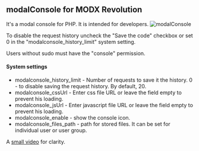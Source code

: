 ## modalConsole for MODX Revolution

It's a modal console for PHP. It is intended for developers.
![modalConsole](https://modzone.ru/assets/images/documentation/modalconsole_en.png) 

To disable the request history uncheck the "Save the code" checkbox or set 0 in the "modalconsole_history_limit" system setting.

Users without sudo must have the "console" permission.

#### System settings
- modalconsole_history_limit - Number of requests to save it the history. 0 - to disable saving the request history. By default, 20.
- modalconsole_cssUrl - Enter css file URL or leave the field empty to prevent his loading.
- modalconsole_jsUrl - Enter javascript file URL or leave the field empty to prevent his loading.
- modalconsole_enable - show the console icon.
- modalconsole_files_path - path for stored files. It can be set for individual user or user group.

A [small video](https://youtu.be/NRbc8OR__BY) for clarity.